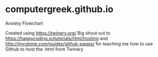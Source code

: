 # computergreek.github.io
Anxiety Flowchart




Created using https://twinery.org/
Big shout out to https://happycoding.io/tutorials/html/hosting and http://jmcglone.com/guides/github-pages/ for teaching me how to use Github to host the .html from Twinery

